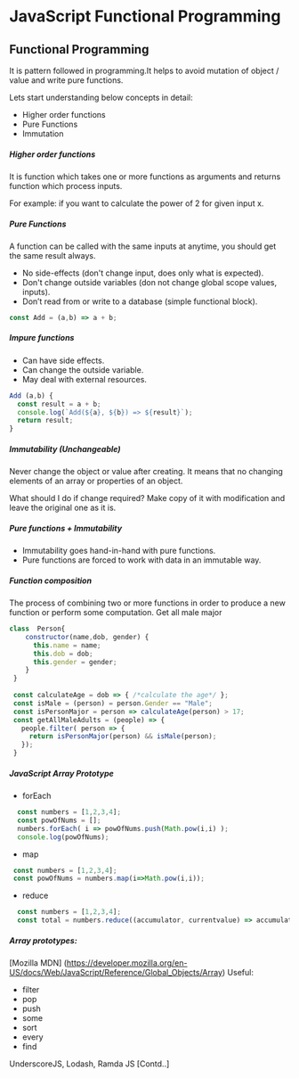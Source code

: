 # JavaScript Functional Programming

## Functional Programming
It is pattern followed in programming.It helps to avoid mutation of object / value and write pure functions.

Lets start understanding below concepts in detail:
- Higher order functions
- Pure Functions
- Immutation

##### Higher order functions
It is function which takes one or more functions as arguments and returns function which process inputs.

For example:
if you want to calculate the power of 2 for given input x.

##### Pure Functions
A function can be called with the same inputs at anytime, you should get the same result always.
  * No side-effects (don't change input, does only what is expected).
  * Don't change outside variables (don not change global scope values, inputs).
  * Don’t read from or write to a database (simple functional block).

```js
const Add = (a,b) => a + b;
```

##### Impure functions
  * Can have side effects.
  * Can change the outside variable.
  * May deal with external resources.

```js
Add (a,b) {
  const result = a + b;
  console.log(`Add(${a}, ${b}) => ${result}`);
  return result;
}
```

##### Immutability (Unchangeable)

  Never change the object or value after creating. It means that no changing elements of an array or properties of an object.

  What should I do if change required?
  Make copy of it with modification and leave the original one as it is.

##### Pure functions + Immutability
  - Immutability goes hand-in-hand with pure functions.
  - Pure functions are forced to work with data in an immutable way.

##### Function composition
 The process of combining two or more functions in order to produce a new function or perform some computation.
 Get all male major 
 ```js
 class  Person{
     constructor(name,dob, gender) {
       this.name = name;
       this.dob = dob;
       this.gender = gender;
     }
  }
  
  const calculateAge = dob => { /*calculate the age*/ };
  const isMale = (person) = person.Gender == "Male";
  const isPersonMajor = person => calculateAge(person) > 17;
  const getAllMaleAdults = (people) => {
    people.filter( person => {
      return isPersonMajor(person) && isMale(person);
    });
  }
```
##### JavaScript Array Prototype
  - forEach
  ```js
    const numbers = [1,2,3,4];
    const powOfNums = [];
    numbers.forEach( i => powOfNums.push(Math.pow(i,i) );
    console.log(powOfNums);
   ```
    
  - map
  ```js
   const numbers = [1,2,3,4];
   const powOfNums = numbers.map(i=>Math.pow(i,i));
   ```
   
  - reduce
  ```js
    const numbers = [1,2,3,4];
    const total = numbers.reduce((accumulator, currentvalue) => accumulator + currentvalue ,0);
   ```
     
 ##### Array prototypes:
 [Mozilla MDN] (https://developer.mozilla.org/en-US/docs/Web/JavaScript/Reference/Global_Objects/Array)
  Useful:
  - filter
  - pop
  - push
  - some
  - sort
  - every
  - find
  
 UnderscoreJS, Lodash, Ramda JS [Contd..]
